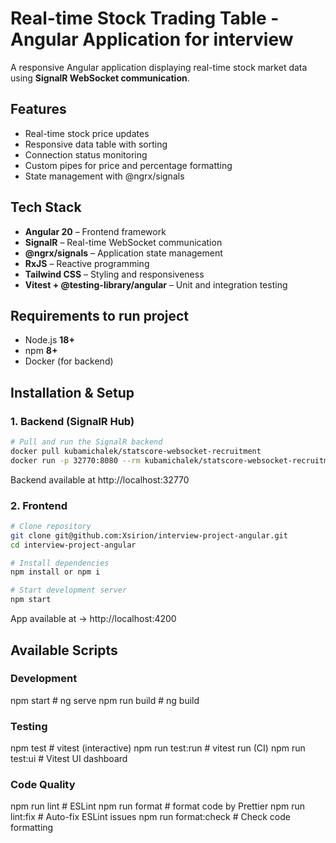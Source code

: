 # Real-time Stock Trading Table - Angular Application for interview

A responsive Angular application displaying real-time stock market data using **SignalR WebSocket communication**.

## Features

- Real-time stock price updates
- Responsive data table with sorting
- Connection status monitoring
- Custom pipes for price and percentage formatting
- State management with @ngrx/signals

## Tech Stack

- **Angular 20** – Frontend framework  
- **SignalR** – Real-time WebSocket communication  
- **@ngrx/signals** – Application state management  
- **RxJS** – Reactive programming  
- **Tailwind CSS** – Styling and responsiveness  
- **Vitest + @testing-library/angular** – Unit and integration testing  

## Requirements to run project

- Node.js **18+**  
- npm **8+**  
- Docker (for backend)  

## Installation & Setup

### 1. Backend (SignalR Hub)

```bash
# Pull and run the SignalR backend
docker pull kubamichalek/statscore-websocket-recruitment
docker run -p 32770:8080 --rm kubamichalek/statscore-websocket-recruitment
```

Backend available at http://localhost:32770

### 2. Frontend
```bash
# Clone repository
git clone git@github.com:Xsirion/interview-project-angular.git
cd interview-project-angular

# Install dependencies
npm install or npm i

# Start development server
npm start
```
App available at → http://localhost:4200


 ## Available Scripts

### Development
npm start              # ng serve
npm run build          # ng build

### Testing
npm test               # vitest (interactive)
npm run test:run       # vitest run (CI)
npm run test:ui        # Vitest UI dashboard

### Code Quality
npm run lint           # ESLint
npm run format         # format code by Prettier
npm run lint:fix       # Auto-fix ESLint issues
npm run format:check   # Check code formatting
